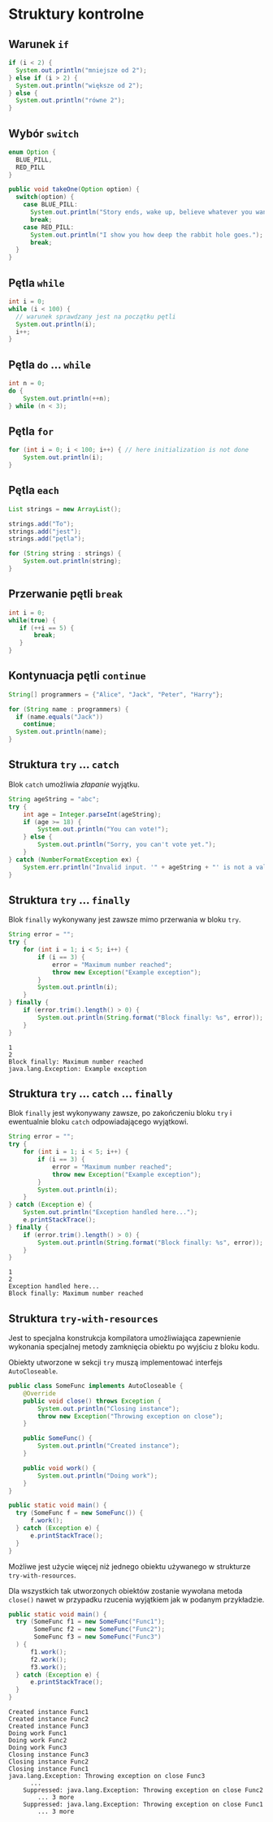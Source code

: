 Struktury kontrolne
===================

Warunek ``if``
--------------

```java
if (i < 2) {
  System.out.println("mniejsze od 2");
} else if (i > 2) {
  System.out.println("większe od 2");
} else {
  System.out.println("równe 2");
}
```

Wybór ``switch``
----------------

```java
enum Option {
  BLUE_PILL,
  RED_PILL
}

public void takeOne(Option option) {
  switch(option) {
    case BLUE_PILL:
      System.out.println("Story ends, wake up, believe whatever you want.");
      break;
    case RED_PILL:
      System.out.println("I show you how deep the rabbit hole goes.");
      break;
  }
}
```

Pętla ``while``
---------------

```java
int i = 0;
while (i < 100) {
  // warunek sprawdzany jest na początku pętli
  System.out.println(i);
  i++;
}
```

Pętla ``do`` ... ``while``
--------------------------

```java
int n = 0;
do {
    System.out.println(++n);
} while (n < 3);
```

Pętla ``for``
-------------

```java
for (int i = 0; i < 100; i++) { // here initialization is not done
    System.out.println(i);
}
```

Pętla ``each``
-------------

```java
List strings = new ArrayList();

strings.add("To");
strings.add("jest");
strings.add("pętla");

for (String string : strings) {
    System.out.println(string);
}
```

Przerwanie pętli ``break``
--------------------------

```java
int i = 0;
while(true) {
   if (++i == 5) {
       break;
   }
}
```

Kontynuacja pętli ``continue``
------------------------------

```java
String[] programmers = {"Alice", "Jack", "Peter", "Harry"};

for (String name : programmers) {
  if (name.equals("Jack"))
    continue;
  System.out.println(name);
}
```

Struktura ``try`` ... ``catch``
-------------------------------

Blok ``catch`` umożliwia *złapanie* wyjątku.

```java
String ageString = "abc";
try {
    int age = Integer.parseInt(ageString);
    if (age >= 18) {
        System.out.println("You can vote!");
    } else {
        System.out.println("Sorry, you can't vote yet.");
    }
} catch (NumberFormatException ex) {
    System.err.println("Invalid input. '" + ageString + "' is not a valid integer.");
}
```

Struktura ``try`` ... ``finally``
-----------------------------------------------

Blok ``finally`` wykonywany jest zawsze mimo przerwania w bloku ``try``.

```java
String error = "";
try {
    for (int i = 1; i < 5; i++) {
        if (i == 3) {
            error = "Maximum number reached";
            throw new Exception("Example exception");
        }
        System.out.println(i);
    }
} finally {
    if (error.trim().length() > 0) {
        System.out.println(String.format("Block finally: %s", error));
    }
}
```

```
1
2
Block finally: Maximum number reached
java.lang.Exception: Example exception
```

Struktura ``try`` ... ``catch`` ... ``finally``
-----------------------------------------------

Blok ``finally`` jest wykonywany zawsze, po zakończeniu bloku ``try`` i ewentualnie bloku ``catch`` odpowiadającego wyjątkowi.

```java
String error = "";
try {
    for (int i = 1; i < 5; i++) {
        if (i == 3) {
            error = "Maximum number reached";
            throw new Exception("Example exception");
        }
        System.out.println(i);
    }
} catch (Exception e) {
    System.out.println("Exception handled here...");
    e.printStackTrace();
} finally {
    if (error.trim().length() > 0) {
        System.out.println(String.format("Block finally: %s", error));
    }
}
```

```
1
2
Exception handled here...
Block finally: Maximum number reached
```

Struktura ``try-with-resources``
--------------------------------

Jest to specjalna konstrukcja kompilatora umożliwiająca zapewnienie wykonania specjalnej metody zamknięcia obiektu po wyjściu z bloku kodu.

Obiekty utworzone w sekcji ``try`` muszą implementować interfejs ``AutoCloseable``.

```java
public class SomeFunc implements AutoCloseable {
    @Override
    public void close() throws Exception {
        System.out.println("Closing instance");
        throw new Exception("Throwing exception on close");
    }

    public SomeFunc() {
        System.out.println("Created instance");
    }

    public void work() {
        System.out.println("Doing work");
    }
}
```

```java
public static void main() {
  try (SomeFunc f = new SomeFunc()) {
      f.work();
  } catch (Exception e) {
      e.printStackTrace();
  }
}
```

Możliwe jest użycie więcej niż jednego obiektu używanego w strukturze ``try-with-resources``.

Dla wszystkich tak utworzonych obiektów zostanie wywołana metoda ``close()`` nawet w przypadku rzucenia wyjątkiem jak w podanym przykładzie.

```java
public static void main() {
  try (SomeFunc f1 = new SomeFunc("Func1");
       SomeFunc f2 = new SomeFunc("Func2");
       SomeFunc f3 = new SomeFunc("Func3")
  ) {
      f1.work();
      f2.work();
      f3.work();
  } catch (Exception e) {
      e.printStackTrace();
  }
}
```

```
Created instance Func1
Created instance Func2
Created instance Func3
Doing work Func1
Doing work Func2
Doing work Func3
Closing instance Func3
Closing instance Func2
Closing instance Func1
java.lang.Exception: Throwing exception on close Func3
	  ...
	Suppressed: java.lang.Exception: Throwing exception on close Func2
		... 3 more
	Suppressed: java.lang.Exception: Throwing exception on close Func1
		... 3 more
```
